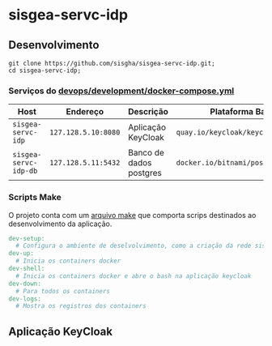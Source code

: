 # sisgea-servc-idp

## Desenvolvimento

```
git clone https://github.com/sisgha/sisgea-servc-idp.git;
cd sisgea-servc-idp;
```

### Serviços do [devops/development/docker-compose.yml](./devops/development/docker-compose.yml)

| Host                  | Endereço            | Descrição               | Plataforma Base                    |
| --------------------- | ------------------- | ----------------------- | ---------------------------------- |
| `sisgea-servc-idp`    | `127.128.5.10:8080` | Aplicação KeyCloak      | `quay.io/keycloak/keycloak:21.1.2` |
| `sisgea-servc-idp-db` | `127.128.5.11:5432` | Banco de dados postgres | `docker.io/bitnami/postgresql:15`  |

### Scripts Make

O projeto conta com um [arquivo make](./Makefile) que comporta scrips destinados ao desenvolvimento da aplicação.

```Makefile
dev-setup:
  # Configura o ambiente de deselvolvimento, como a criação da rede sisgea-net e os arquivos .env
dev-up:
  # Inicia os containers docker
dev-shell:
  # Inicia os containers docker e abre o bash na aplicação keycloak
dev-down:
  # Para todos os containers
dev-logs:
  # Mostra os registros dos containers
```

## Aplicação KeyCloak
